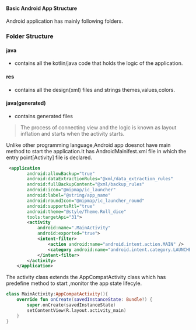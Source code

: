 #### Basic Android App Structure
Android application has mainly following folders.

### Folder Structure

#### java
- contains all the kotlin/java code that holds the logic of the application.

#### res
- contains all the design(xml) files and strings themes,values,colors.

#### java(generated)
- contains generated files

> The process of connecting view and the logic is known as layout inflation and starts when the activity starts.

Unlike other programming language,Android app doesnot have main method to start the application.It has
AndroidMainifest.xml file in which the entry point[Activity] file is declared.
```xml
 <application
        android:allowBackup="true"
        android:dataExtractionRules="@xml/data_extraction_rules"
        android:fullBackupContent="@xml/backup_rules"
        android:icon="@mipmap/ic_launcher"
        android:label="@string/app_name"
        android:roundIcon="@mipmap/ic_launcher_round"
        android:supportsRtl="true"
        android:theme="@style/Theme.Roll_dice"
        tools:targetApi="31">
        <activity
            android:name=".MainActivity"
            android:exported="true">
            <intent-filter>
                <action android:name="android.intent.action.MAIN" />
                <category android:name="android.intent.category.LAUNCHER" />
            </intent-filter>
        </activity>
    </application>
```

The activity class extends the AppCompatActivity class which has predefine method to start ,monitor the app state lifecyle.
```kotlin
class MainActivity:AppCompatActivity(){
    override fun onCreate(savedInstanceState: Bundle?) {
        super.onCreate(savedInstanceState)
        setContentView(R.layout.activity_main)
    }
}
```